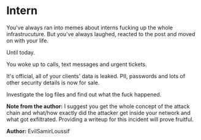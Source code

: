 # Intern

You've always ran into memes about interns fucking up the whole infrastrucuture. But you've always laughed, reacted to the post and moved on with your life. 

Until today. 

You woke up to calls, text messages and urgent tickets.

It's official, all of your clients' data is leaked. PII, passwords and lots of other security details is now for sale.

Investigate the log files and find out what the fuck happened.

**Note from the author:** I suggest you get the whole concept of the attack chain and what/how exactly did the attacker get inside your network and what got exfiltrated. Providing a writeup for this incident will prove fruitful.


**Author:** EvilSamirLoussif
